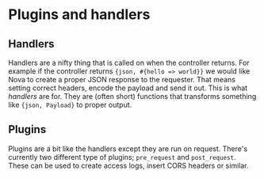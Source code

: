 # Plugins and handlers

## Handlers

Handlers are a nifty thing that is called on when the controller returns. For example if the controller returns
`{json, #{hello => world}}` we would like Nova to create a proper JSON response to the requester. That means setting correct
headers, encode the payload and send it out. This is what _handlers_ are for. They are (often short) functions that transforms something like
`{json, Payload}` to proper output.

## Plugins

Plugins are a bit like the handlers except they are run on request. There's currently two different type of plugins; `pre_request` and `post_request`.
These can be used to create access logs, insert CORS headers or similar.

